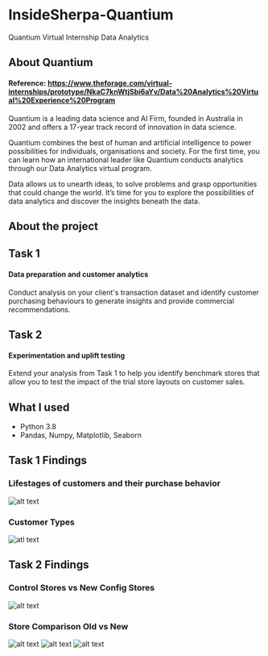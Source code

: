# InsideSherpa-Quantium
Quantium Virtual Internship Data Analytics
## About Quantium
#### Reference: https://www.theforage.com/virtual-internships/prototype/NkaC7knWtjSbi6aYv/Data%20Analytics%20Virtual%20Experience%20Program
Quantium is a leading data science and AI Firm, founded in Australia in 2002 and offers a 17-year track record of innovation in data science.

Quantium combines the best of human and artificial intelligence to power possibilities for individuals, organisations and society. For the first time, you can learn how an international leader like Quantium conducts analytics through our Data Analytics virtual program.

Data allows us to unearth ideas, to solve problems and grasp opportunities that could change the world. It’s time for you to explore the possibilities of data analytics and discover the insights beneath the data.

## About the project
## Task 1
#### Data preparation and customer analytics
Conduct analysis on your client's transaction dataset and identify customer purchasing behaviours to generate insights and provide commercial recommendations.

## Task 2
#### Experimentation and uplift testing
Extend your analysis from Task 1 to help you identify benchmark stores that allow you to test the impact of the trial store layouts on customer sales.

## What I used
* Python 3.8
* Pandas, Numpy, Matplotlib, Seaborn

## Task 1 Findings
### Lifestages of customers and their purchase behavior
![alt text](https://github.com/vbgupta/InsideSherpa-Quantium/blob/master/Virtual%20Internship%20Quantium/img/Lifestages-and-purchases.png?raw=true)

### Customer Types
![atl text](https://github.com/vbgupta/InsideSherpa-Quantium/blob/master/Virtual%20Internship%20Quantium/img/Premium-customer.png?raw=true)

## Task 2 Findings

### Control Stores vs New Config Stores
![alt text](https://github.com/vbgupta/InsideSherpa-Quantium/blob/master/Virtual%20Internship%20Quantium/img/Control-vs-New-Stores.png?raw=true)

### Store Comparison Old vs New
![alt text](https://github.com/vbgupta/InsideSherpa-Quantium/blob/master/Virtual%20Internship%20Quantium/img/Config-Store-77.png?raw=true)
![alt text](https://github.com/vbgupta/InsideSherpa-Quantium/blob/master/Virtual%20Internship%20Quantium/img/Config-Store-86.png?raw=true)
![alt text](https://github.com/vbgupta/InsideSherpa-Quantium/blob/master/Virtual%20Internship%20Quantium/img/Config-Store-88.png?raw=true)


